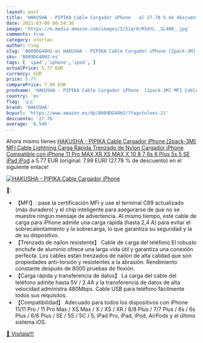 ```yaml
---
layout: post
title: 'HAKUSHA - PIPIKA Cable Cargador iPhone   al 27.78 % de descuento'
date: 2021-03-08 00:54:36
image: 'https://m.media-amazon.com/images/I/51qr6rR5dYL._SL400_.jpg'
comments: true
category: ofertas
author: ring
slug: 'B089DG48H2-es HAKUSHA - PIPIKA Cable Cargador iPhone [2pack-3M] MFI...'
sku: 'B089DG48H2-es'
tags: [ 'ipad','iphone','ipod', ]
actualPrice: 5.77 EUR
currency: EUR
price: 5.77
comparePrice: 7.99 EUR
prodname: 'HAKUSHA - PIPIKA Cable Cargador iPhone  [2pack-3M] MFI Cable Lightning Carga Rápida Trenzado de Nylon Cargador iPhone Compatible con iPhone 11 Pro MAX XR XS MAX X 10 8 7 6s 6 Plus 5s 5 SE  iPad iPod'
country: 'es'
flag: '🇪🇸'
brand: 'HAKUSHA'
buyurl: 'https://www.amazon.es/dp/B089DG48H2/?tag=tolees-21'
descuento: '27.78'
average: '6.546'
---
```


Ahora mismo tienes [HAKUSHA - PIPIKA Cable Cargador iPhone  [2pack-3M] MFI Cable Lightning Carga Rápida Trenzado de Nylon Cargador iPhone Compatible con iPhone 11 Pro MAX XR XS MAX X 10 8 7 6s 6 Plus 5s 5 SE  iPad iPod](https://www.amazon.es/dp/B089DG48H2/?tag=tolees-21) a 5.77 EUR (original: 7.99 EUR) (27.78 %  de descuento) en el siguiente enlace!

[![HAKUSHA - PIPIKA Cable Cargador iPhone  ](https://m.media-amazon.com/images/I/51qr6rR5dYL._SL400_.jpg)](https://www.amazon.es/dp/B089DG48H2/?tag=tolees-21)

🔎:

- 【MFI】: pase la certificación MFi y use el terminal C89 actualizado (más duradero) y el chip inteligente para asegurarse de que no se muestre ningún mensaje de advertencia. Al mismo tiempo, este cable de carga para iPhone admite una carga rápida (hasta 2,4 A) para evitar el sobrecalentamiento y la sobrecarga, lo que garantiza su seguridad y la de su dispositivo.
- 【Trenzado de nailon resistente】 Cable de carga del teléfono El robusto enchufe de aluminio ofrece una larga vida útil y garantiza una conexión perfecta. Los cables están trenzados de nailon de alta calidad que son propiedades anti-torsión y resistentes a la abrasión. Rendimiento constante después de 8000 pruebas de flexión.
- 【Carga rápida y transferencia de datos】 La carga del cable del teléfono admite hasta 5V / 2.4A y la transferencia de datos de alta velocidad administra 480Mbps. Cable USB para teléfono fácilmente todos sus requisitos.
- 【Compatibilidad】 Adecuado para todos los dispositivos con iPhone 11/11 Pro / 11 Pro Max / XS Max / X / XS / XR / 8/8 Plus / 7/7 Plus / 6s / 6s Plus / 6/6 Plus / SE / 5S / 5C / 5, iPad Pro, iPad, iPod, AirPods y el último sistema iOS.

[🛒 Visítala!!!](https://www.amazon.es/dp/B089DG48H2/?tag=tolees-21)
